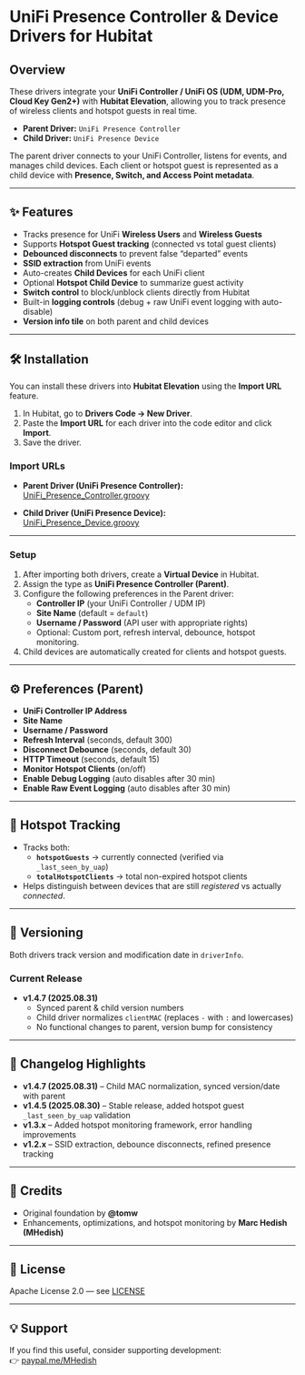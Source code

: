 # UniFi Presence Controller & Device Drivers for Hubitat

## Overview
These drivers integrate your **UniFi Controller / UniFi OS (UDM, UDM-Pro, Cloud Key Gen2+)** with **Hubitat Elevation**, allowing you to track presence of wireless clients and hotspot guests in real time.

- **Parent Driver:** `UniFi Presence Controller`
- **Child Driver:** `UniFi Presence Device`

The parent driver connects to your UniFi Controller, listens for events, and manages child devices. Each client or hotspot guest is represented as a child device with **Presence, Switch, and Access Point metadata**.

---

## ✨ Features
- Tracks presence for UniFi **Wireless Users** and **Wireless Guests**
- Supports **Hotspot Guest tracking** (connected vs total guest clients)
- **Debounced disconnects** to prevent false “departed” events
- **SSID extraction** from UniFi events
- Auto-creates **Child Devices** for each UniFi client
- Optional **Hotspot Child Device** to summarize guest activity
- **Switch control** to block/unblock clients directly from Hubitat
- Built-in **logging controls** (debug + raw UniFi event logging with auto-disable)
- **Version info tile** on both parent and child devices

---

## 🛠️ Installation

You can install these drivers into **Hubitat Elevation** using the **Import URL** feature.

1. In Hubitat, go to **Drivers Code → New Driver**.
2. Paste the **Import URL** for each driver into the code editor and click **Import**.
3. Save the driver.

### Import URLs
- **Parent Driver (UniFi Presence Controller):**  
  [UniFi_Presence_Controller.groovy](https://raw.githubusercontent.com/MHedish/Hubitat/refs/heads/main/Drivers/UniFi-Presence-Sensor/UniFi_Presence_Controller.groovy)

- **Child Driver (UniFi Presence Device):**  
  [UniFi_Presence_Device.groovy](https://raw.githubusercontent.com/MHedish/Hubitat/refs/heads/main/Drivers/UniFi-Presence-Sensor/UniFi_Presence_Device.groovy)

---

### Setup
1. After importing both drivers, create a **Virtual Device** in Hubitat.
2. Assign the type as **UniFi Presence Controller (Parent)**.
3. Configure the following preferences in the Parent driver:
   - **Controller IP** (your UniFi Controller / UDM IP)
   - **Site Name** (default = `default`)
   - **Username / Password** (API user with appropriate rights)
   - Optional: Custom port, refresh interval, debounce, hotspot monitoring.
4. Child devices are automatically created for clients and hotspot guests.

---

## ⚙️ Preferences (Parent)
- **UniFi Controller IP Address**  
- **Site Name**  
- **Username / Password**  
- **Refresh Interval** (seconds, default 300)  
- **Disconnect Debounce** (seconds, default 30)  
- **HTTP Timeout** (seconds, default 15)  
- **Monitor Hotspot Clients** (on/off)  
- **Enable Debug Logging** (auto disables after 30 min)  
- **Enable Raw Event Logging** (auto disables after 30 min)  

---

## 📡 Hotspot Tracking
- Tracks both:
  - **`hotspotGuests`** → currently connected (verified via `_last_seen_by_uap`)
  - **`totalHotspotClients`** → total non-expired hotspot clients
- Helps distinguish between devices that are still *registered* vs actually *connected*.

---

## 🔄 Versioning
Both drivers track version and modification date in `driverInfo`.

### Current Release
- **v1.4.7 (2025.08.31)**
  - Synced parent & child version numbers
  - Child driver normalizes `clientMAC` (replaces `-` with `:` and lowercases)  
  - No functional changes to parent, version bump for consistency

---

## 🚦 Changelog Highlights
- **v1.4.7 (2025.08.31)** – Child MAC normalization, synced version/date with parent  
- **v1.4.5 (2025.08.30)** – Stable release, added hotspot guest `_last_seen_by_uap` validation  
- **v1.3.x** – Added hotspot monitoring framework, error handling improvements  
- **v1.2.x** – SSID extraction, debounce disconnects, refined presence tracking  

---

## 🙏 Credits
- Original foundation by **@tomw**  
- Enhancements, optimizations, and hotspot monitoring by **Marc Hedish (MHedish)**

---

## 📜 License
Apache License 2.0 — see [LICENSE](https://www.apache.org/licenses/LICENSE-2.0)

---

## 💡 Support
If you find this useful, consider supporting development:  
👉 [paypal.me/MHedish](https://paypal.me/MHedish)
